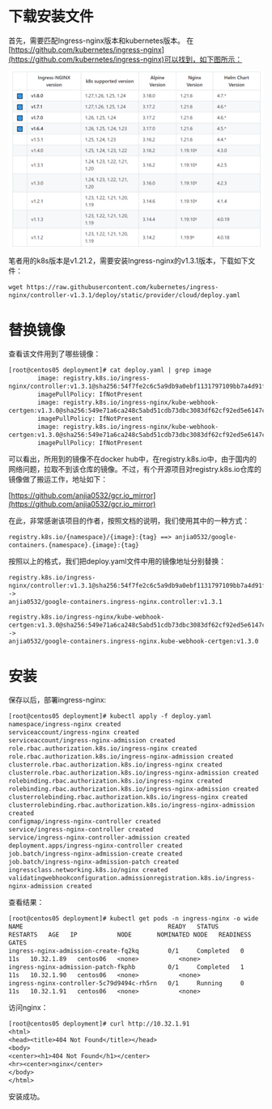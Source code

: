 
# 下载安装文件

首先，需要匹配Ingress-nginx版本和kubernetes版本。
在[https://github.com/kubernetes/ingress-nginx](https://github.com/kubernetes/ingress-nginx)可以找到，如下图所示：

![Image text](./image/ingress-k8s-version.png)

笔者用的k8s版本是v1.21.2，需要安装Ingress-nginx的v1.3.1版本，下载如下文件：

```shell
wget https://raw.githubusercontent.com/kubernetes/ingress-nginx/controller-v1.3.1/deploy/static/provider/cloud/deploy.yaml
```

# 替换镜像

查看该文件用到了哪些镜像：

```shell
[root@centos05 deployment]# cat deploy.yaml | grep image
        image: registry.k8s.io/ingress-nginx/controller:v1.3.1@sha256:54f7fe2c6c5a9db9a0ebf1131797109bb7a4d91f56b9b362bde2abd237dd1974
        imagePullPolicy: IfNotPresent
        image: registry.k8s.io/ingress-nginx/kube-webhook-certgen:v1.3.0@sha256:549e71a6ca248c5abd51cdb73dbc3083df62cf92ed5e6147c780e30f7e007a47
        imagePullPolicy: IfNotPresent
        image: registry.k8s.io/ingress-nginx/kube-webhook-certgen:v1.3.0@sha256:549e71a6ca248c5abd51cdb73dbc3083df62cf92ed5e6147c780e30f7e007a47
        imagePullPolicy: IfNotPresent
```

可以看出，所用到的镜像不在docker hub中，在registry.k8s.io中，由于国内的网络问题，拉取不到该仓库的镜像。不过，有个开源项目对registry.k8s.io仓库的镜像做了搬运工作，地址如下：

[https://github.com/anjia0532/gcr.io_mirror](https://github.com/anjia0532/gcr.io_mirror)

在此，非常感谢该项目的作者，按照文档的说明，我们使用其中的一种方式：

```
registry.k8s.io/{namespace}/{image}:{tag} ==> anjia0532/google-containers.{namespace}.{image}:{tag}
```

按照以上的格式，我们把deploy.yaml文件中用的镜像地址分别替换：

```
registry.k8s.io/ingress-nginx/controller:v1.3.1@sha256:54f7fe2c6c5a9db9a0ebf1131797109bb7a4d91f56b9b362bde2abd237dd1974 ->
anjia0532/google-containers.ingress-nginx.controller:v1.3.1
```

```
registry.k8s.io/ingress-nginx/kube-webhook-certgen:v1.3.0@sha256:549e71a6ca248c5abd51cdb73dbc3083df62cf92ed5e6147c780e30f7e007a47 ->
anjia0532/google-containers.ingress-nginx.kube-webhook-certgen:v1.3.0
```

# 安装

保存以后，部署ingress-nginx:

```shell
[root@centos05 deployment]# kubectl apply -f deploy.yaml 
namespace/ingress-nginx created
serviceaccount/ingress-nginx created
serviceaccount/ingress-nginx-admission created
role.rbac.authorization.k8s.io/ingress-nginx created
role.rbac.authorization.k8s.io/ingress-nginx-admission created
clusterrole.rbac.authorization.k8s.io/ingress-nginx created
clusterrole.rbac.authorization.k8s.io/ingress-nginx-admission created
rolebinding.rbac.authorization.k8s.io/ingress-nginx created
rolebinding.rbac.authorization.k8s.io/ingress-nginx-admission created
clusterrolebinding.rbac.authorization.k8s.io/ingress-nginx created
clusterrolebinding.rbac.authorization.k8s.io/ingress-nginx-admission created
configmap/ingress-nginx-controller created
service/ingress-nginx-controller created
service/ingress-nginx-controller-admission created
deployment.apps/ingress-nginx-controller created
job.batch/ingress-nginx-admission-create created
job.batch/ingress-nginx-admission-patch created
ingressclass.networking.k8s.io/nginx created
validatingwebhookconfiguration.admissionregistration.k8s.io/ingress-nginx-admission created
```

查看结果：

```shell
[root@centos05 deployment]# kubectl get pods -n ingress-nginx -o wide
NAME                                        READY   STATUS      RESTARTS   AGE   IP           NODE       NOMINATED NODE   READINESS GATES
ingress-nginx-admission-create-fq2kq        0/1     Completed   0          11s   10.32.1.89   centos06   <none>           <none>
ingress-nginx-admission-patch-fkphb         0/1     Completed   1          11s   10.32.1.90   centos06   <none>           <none>
ingress-nginx-controller-5c79d9494c-rh5rn   0/1     Running     0          11s   10.32.1.91   centos06   <none>           <none>
```

访问nginx：

```shell
[root@centos05 deployment]# curl http://10.32.1.91
<html>
<head><title>404 Not Found</title></head>
<body>
<center><h1>404 Not Found</h1></center>
<hr><center>nginx</center>
</body>
</html>
```

安装成功。